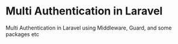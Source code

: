 # Multi Authentication in Laravel
Multi Authentication in Laravel using Middleware, Guard, and some packages etc
